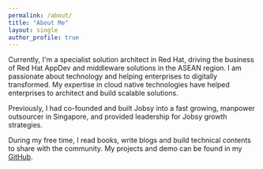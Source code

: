 ```yaml
---
permalink: /about/
title: "About Me"
layout: single
author_profile: true
---
```


Currently, I'm a specialist solution architect in Red Hat, driving the business of Red Hat AppDev and middleware solutions in the ASEAN region. 
I am passionate about technology and helping enterprises to digitally transformed.
My expertise in cloud native technologies have helped enterprises to architect and build scalable solutions.  

Previously, I had co-founded and built Jobsy into a fast growing, manpower outsourcer in Singapore, and provided leadership for Jobsy growth strategies.  

During my free time, I read books, write blogs and build technical contents to share with the community. My projects and demo can be found in my [GitHub](https://github.com/jiajunng/amq-ha-openshift-demo). 
 
